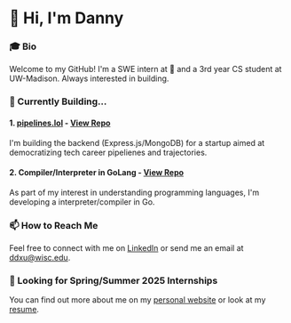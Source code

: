 
# 👋 Hi, I'm Danny

### 🎓 Bio

Welcome to my GitHub! I'm a SWE intern at 🍎 and a 3rd year CS student at UW-Madison. Always interested in building.
### 🚀 Currently Building...

#### 1. [pipelines.lol](https://pipelines.lol/) - [View Repo](https://github.com/pipelines-lol/pipelines)
I'm building the backend (Express.js/MongoDB) for a startup aimed at democratizing tech career pipelienes and trajectories.

#### 2. Compiler/Interpreter in GoLang - [View Repo](https://github.com/dannydxu1/golang-interpreter)
As part of my interest in understanding programming languages, I'm developing a interpreter/compiler in Go.

### 📫 How to Reach Me
Feel free to connect with me on [LinkedIn](https://www.linkedin.com/in/ddxu/) or send me an email at [ddxu@wisc.edu](mailto:ddxu@wisc.edu).

### 💼 Looking for Spring/Summer 2025 Internships
You can find out more about me on my [personal website](https://www.ddxu.dev/) or look at my [resume](https://www.ddxu.dev/resume).
